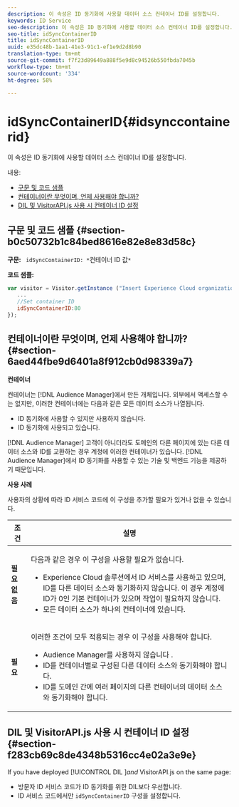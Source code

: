 ```yaml
---
description: 이 속성은 ID 동기화에 사용할 데이터 소스 컨테이너 ID를 설정합니다.
keywords: ID Service
seo-description: 이 속성은 ID 동기화에 사용할 데이터 소스 컨테이너 ID를 설정합니다.
seo-title: idSyncContainerID
title: idSyncContainerID
uuid: e35dc48b-1aa1-41e3-91c1-ef1e9d2d8b90
translation-type: tm+mt
source-git-commit: f7f23d89649a888f5e9d8c94526b550fbda7045b
workflow-type: tm+mt
source-wordcount: '334'
ht-degree: 58%

---
```



# idSyncContainerID{#idsynccontainerid}

이 속성은 ID 동기화에 사용할 데이터 소스 컨테이너 ID를 설정합니다.

내용:

<ul class="simplelist"> 
 <li> <a href="../../library/function-vars/idsyncontainerid.md#section-b0c50732b1c84bed8616e82e8e83d58c" format="dita" scope="local"> 구문 및 코드 샘플 </a> </li> 
 <li> <a href="../../library/function-vars/idsyncontainerid.md#section-6aed44fbe9d6401a8f912cb0d98339a7" format="dita" scope="local"> 컨테이너이란 무엇이며, 언제 사용해야 합니까? </a> </li> 
 <li> <a href="../../library/function-vars/idsyncontainerid.md#section-f283cb69c8de4348b5316cc4e02a3e9e" format="dita" scope="local"> DIL 및 VisitorAPI.js 사용 시 컨테이너 ID 설정 </a> </li> 
</ul>

## 구문 및 코드 샘플 {#section-b0c50732b1c84bed8616e82e8e83d58c}

**구문:** ` idSyncContainerID: *`컨테이너 ID 값`*`

**코드 샘플:**

```js
var visitor = Visitor.getInstance ("Insert Experience Cloud organization ID here",{ 
   ... 
   //Set container ID 
   idSyncContainerID:80 
});
```

## 컨테이너이란 무엇이며, 언제 사용해야 합니까? {#section-6aed44fbe9d6401a8f912cb0d98339a7}

**컨테이너**

컨테이너는 [!DNL Audience Manager]에서 만든 개체입니다. 외부에서 액세스할 수는 없지만, 이러한 컨테이너에는 다음과 같은 모든 데이터 소스가 나열됩니다.

* ID 동기화에 사용할 수 있지만 사용하지 않습니다.
* ID 동기화에 사용되고 있습니다.

[!DNL Audience Manager] 고객이 아니더라도 도메인의 다른 페이지에 있는 다른 데이터 소스와 ID를 교환하는 경우 계정에 이러한 컨테이너가 있습니다. [!DNL Audience Manager]에서 ID 동기화를 사용할 수 있는 기술 및 백엔드 기능을 제공하기 때문입니다.

**사용 사례**

사용자의 상황에 따라 ID 서비스 코드에 이 구성을 추가할 필요가 있거나 없을 수 있습니다.

<table id="table_48621F343C7F4760A75F6BCC2DB2DA20"> 
 <thead> 
  <tr> 
   <th colname="col1" class="entry"> 조건 </th> 
   <th colname="col2" class="entry"> 설명 </th> 
  </tr> 
 </thead>
 <tbody> 
  <tr> 
   <td colname="col1"> <p> <b>필요 없음</b> </p> </td> 
   <td colname="col2"> <p>다음과 같은 경우 이 구성을 사용할 필요가 없습니다. </p> <p> 
     <ul id="ul_4D6F794CD65C43D0BEFBA6F5DE420C2E"> 
      <li id="li_0F048A6AC7BE4450AFA1B20B1AC25808"><span class="keyword">Experience Cloud</span> 솔루션에서 ID 서비스를 사용하고 있으며, ID를 다른 데이터 소스와 동기화하지 않습니다. 이 경우 계정에 ID가 0인 기본 컨테이너가 있으며 작업이 필요하지 않습니다. </li> 
      <li id="li_5657D64D9406407D9B4DB7D8BE4F8EE4">모든 데이터 소스가 하나의 컨테이너에 있습니다. </li> 
     </ul> </p> </td> 
  </tr> 
  <tr> 
   <td colname="col1"> <p> <b>필요</b> </p> </td> 
   <td colname="col2"> <p>이러한 조건이 모두 적용되는 경우 이 구성을 사용해야 합니다. </p> <p> 
     <ul id="ul_9AFD14FC5A2745F7BD7BE7B64545DA62"> 
      <li id="li_04F0EFBBD71B43608CAAA7E7409D33FE"><span class="keyword">Audience Manager</span>를 사용하지 않습니다 . </li> 
      <li id="li_4BFA6DC76CE9455EBBC337FD2FE820BF">ID를 컨테이너별로 구성된 다른 데이터 소스와 동기화해야 합니다. </li> 
      <li id="li_731DA5D1CBF244F8BEBE57C0E2EBA713">ID를 도메인 간에 여러 페이지의 다른 컨테이너의 데이터 소스와 동기화해야 합니다. </li> 
     </ul> </p> </td> 
  </tr> 
 </tbody> 
</table>

## DIL 및 VisitorAPI.js 사용 시 컨테이너 ID 설정 {#section-f283cb69c8de4348b5316cc4e02a3e9e}

If you have deployed [!UICONTROL DIL ]*and* VisitorAPI.js on the same page:

* 방문자 ID 서비스 코드가 ID 동기화를 위한 DIL보다 우선합니다.
* ID 서비스 코드에서만 `idSyncContainerID` 구성을 설정합니다.

